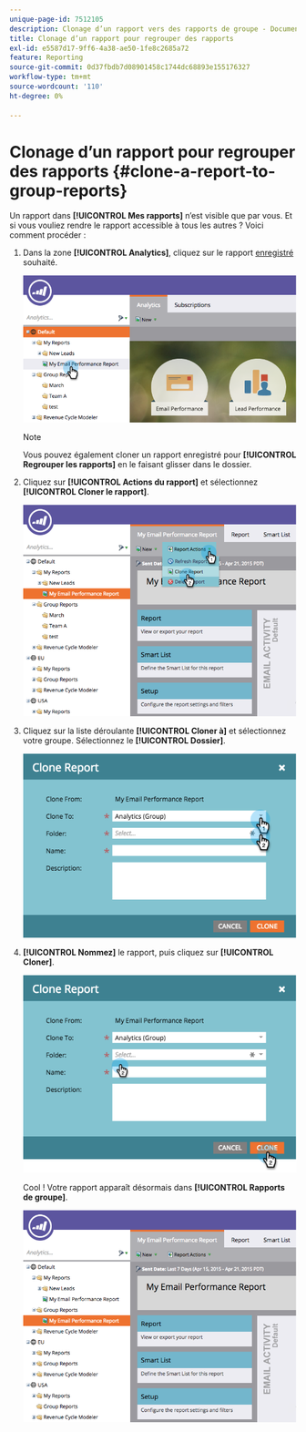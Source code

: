 ```yaml
---
unique-page-id: 7512105
description: Clonage d’un rapport vers des rapports de groupe - Documents Marketo - Documentation du produit
title: Clonage d’un rapport pour regrouper des rapports
exl-id: e5587d17-9ff6-4a38-ae50-1fe8c2685a72
feature: Reporting
source-git-commit: 0d37fbdb7d08901458c1744dc68893e155176327
workflow-type: tm+mt
source-wordcount: '110'
ht-degree: 0%

---
```


# Clonage d’un rapport pour regrouper des rapports {#clone-a-report-to-group-reports}

Un rapport dans **[!UICONTROL Mes rapports]** n’est visible que par vous. Et si vous vouliez rendre le rapport accessible à tous les autres ? Voici comment procéder :

1. Dans la zone **[!UICONTROL Analytics]**, cliquez sur le rapport [enregistré](/help/marketo/product-docs/reporting/basic-reporting/creating-reports/save-a-report.md) souhaité.

   ![](assets/image2015-4-21-11-3a25-3a54.png)

   >[!NOTE]
   >
   >Vous pouvez également cloner un rapport enregistré pour **[!UICONTROL Regrouper les rapports]** en le faisant glisser dans le dossier.

1. Cliquez sur **[!UICONTROL Actions du rapport]** et sélectionnez **[!UICONTROL Cloner le rapport]**.

   ![](assets/image2015-4-21-11-3a29-3a32.png)

1. Cliquez sur la liste déroulante **[!UICONTROL Cloner à]** et sélectionnez votre groupe. Sélectionnez le **[!UICONTROL Dossier]**.

   ![](assets/image2015-4-21-11-3a32-3a0.png)

1. **[!UICONTROL Nommez]** le rapport, puis cliquez sur **[!UICONTROL Cloner]**.

   ![](assets/image2015-4-21-11-3a33-3a11.png)

   Cool ! Votre rapport apparaît désormais dans **[!UICONTROL Rapports de groupe]**.

   ![](assets/image2015-4-21-11-3a37-3a25.png)

